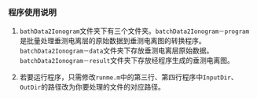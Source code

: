 
### 程序使用说明

1. `bathData2Ionogram`文件夹下有三个文件夹。`batchData2Ionogram－program`是批量处理垂测电离层的原始数据到垂测电离图的转换程序。`batchData2Ionogram－data`文件夹下存放垂测电离层原始数据。`batchData2Ionogram－result`文件夹下存放经程序生成的垂测电离图。

2. 若要运行程序，只需修改`runme.m`中的第三行、第四行程序中`InputDir`、`OutDir`的路径改为你要处理的文件的对应路径。


